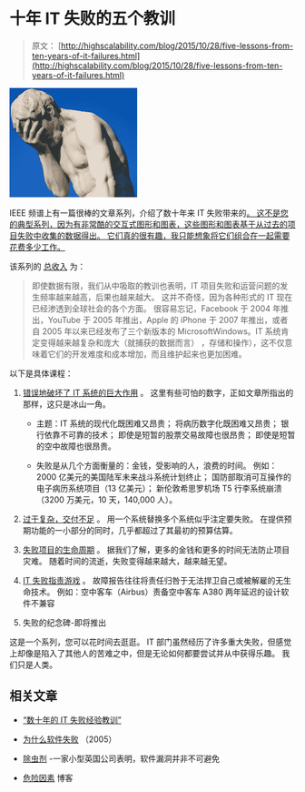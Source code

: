# 十年 IT 失败的五个教训

> 原文： [http://highscalability.com/blog/2015/10/28/five-lessons-from-ten-years-of-it-failures.html](http://highscalability.com/blog/2015/10/28/five-lessons-from-ten-years-of-it-failures.html)

![](img/7b85a3888743dc1d181d12abf9d70811.png)

IEEE 频谱上有一篇很棒的文章系列，介绍了数十年来 IT 失败带来的[。 这不是您的典型系列，因为有非常酷的交互式图形和图表，这些图形和图表基于从过去的项目失败中收集的数据得出。 它们真的很有趣，我只能想象将它们组合在一起需要花费多少工作。](http://spectrum.ieee.org/static/lessons-from-a-decade-of-it-failures)

该系列的 [总收入](http://spectrum.ieee.org/riskfactor/computing/it/the-making-of-lessons-from-a-decade-of-it-failures) 为：

> 即使数据有限，我们从中吸取的教训也表明，IT 项目失败和运营问题的发生频率越来越高，后果也越来越大。 这并不奇怪，因为各种形式的 IT 现在已经渗透到全球社会的各个方面。 很容易忘记，Facebook 于 2004 年推出，YouTube 于 2005 年推出，Apple 的 iPhone 于 2007 年推出，或者自 2005 年以来已经发布了三个新版本的 MicrosoftWindows。IT 系统肯定变得越来越复杂和庞大（就捕获的数据而言） ，存储和操作），这不仅意味着它们的开发难度和成本增加，而且维护起来也更加困难。

以下是具体课程：

1.  [错误地破坏了 IT 系统的巨大作用](http://spectrum.ieee.org/static/the-staggering-impact-of-it-systems-gone-wrong) 。 这里有些可怕的数字，正如文章所指出的那样，这只是冰山一角。

    *   主题：IT 系统的现代化既困难又昂贵； 将病历数字化既困难又昂贵； 银行依靠不可靠的技术； 即使是短暂的股票交易故障也很昂贵； 即使是短暂的空中故障也很昂贵。

    *   失败是从几个方面衡量的：金钱，受影响的人，浪费的时间。 例如：2000 亿美元的美国陆军未来战斗系统计划终止； 国防部取消可互操作的电子病历系统项目（13 亿美元）； 新伦敦希思罗机场 T5 行李系统崩溃（3200 万美元，10 天，140,000 人）。

2.  [过于复杂，交付不足](http://spectrum.ieee.org/static/overcomplexifying-underdelivering) 。 用一个系统替换多个系统似乎注定要失败。 在提供预期功能的一小部分的同时，几乎都超过了其最初的预算估算。

3.  [失败项目的生命周期](http://spectrum.ieee.org/static/the-life-cycles-of-failed-projects) 。 据我们了解，更多的金钱和更多的时间无法防止项目灾难。 随着时间的流逝，失败变得越来越大，越来越无望。

4.  [IT 失败指责游戏](http://spectrum.ieee.org/static/the-it-failure-blame-game) 。 故障报告往往将责任归咎于无法捍卫自己或被解雇的无生命技术。 例如：空中客车（Airbus）责备空中客车 A380 两年延迟的设计软件不兼容

5.  失败的纪念碑-即将推出

这是一个系列，您可以花时间去逛逛。 IT 部门虽然经历了许多重大失败，但感觉上却像是陷入了其他人的苦难之中，但是无论如何都要尝试并从中获得乐趣。 我们只是人类。

## 相关文章

*   [“数十年的 IT 失败经验教训”](http://spectrum.ieee.org/riskfactor/computing/it/the-making-of-lessons-from-a-decade-of-it-failures)

*   [为什么软件失败](http://spectrum.ieee.org/computing/software/why-software-fails) （2005）

*   [除虫剂](http://spectrum.ieee.org/computing/software/the-exterminators) -一家小型英国公司表明，软件漏洞并非不可避免

*   [危险因素](http://spectrum.ieee.org/blog/riskfactor) 博客